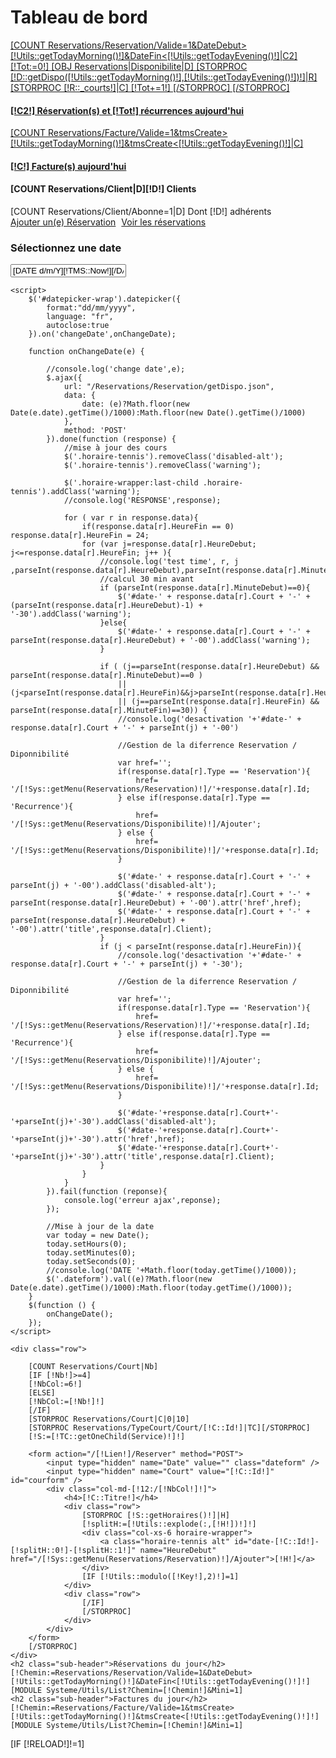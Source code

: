 <div id="reload">
    <h1 class="page-header">Tableau de bord</h1>
          <div class="row placeholders">
            <div class="col-xs-6 col-sm-3 placeholder">
                <a class="btn [IF [!CP!]>0]btn-danger[ELSE]btn-success[/IF] btn-block" href="/[!Sys::getMenu(Reservations/Reservation)!]">
                    <span class="glyphicon glyphicon-globe" aria-hidden="true"></span>
                    [COUNT Reservations/Reservation/Valide=1&DateDebut>[!Utils::getTodayMorning()!]&DateFin<[!Utils::getTodayEvening()!]|C2]
                    [!Tot:=0!]
                    [OBJ Reservations|Disponibilite|D]
                    [STORPROC [!D::getDispo([!Utils::getTodayMorning()!],[!Utils::getTodayEvening()!])!]|R]
                    [STORPROC [!R::_courts!]|C]
                        [!Tot+=1!]
                    [/STORPROC]
                    [/STORPROC]
                    <h4>[!C2!] Réservation(s) et [!Tot!] récurrences aujourd'hui</h4>
                </a>
            </div>
            <div class="col-xs-6 col-sm-3 placeholder">
                <a class="btn btn-block [IF [!OP!]>0]btn-danger[ELSE]btn-info[/IF]" href="/[!Sys::getMenu(Reservations/Facture)!]">
                    <span class="glyphicon glyphicon-hdd" aria-hidden="true"></span>
                    [COUNT Reservations/Facture/Valide=1&tmsCreate>[!Utils::getTodayMorning()!]&tmsCreate<[!Utils::getTodayEvening()!]|C]
                    <h4>[!C!] Facture(s) aujourd'hui</h4>
                </a>
            </div>
            <div class="col-xs-6 col-sm-3 placeholder">
                <div class="btn btn-warning btn-block">
                    <span class="glyphicon glyphicon-link" aria-hidden="true"></span>
                    <h4>[COUNT Reservations/Client|D][!D!] Clients</h4>
                    [COUNT Reservations/Client/Abonne=1|D]
                    <span class="text-muted">Dont [!D!] adhérents</span>
                </div>
            </div>
              <!--
            <div class="col-xs-6 col-sm-3 placeholder">
                <div class="btn btn-danger btn-block">
                    <span class="glyphicon glyphicon-download-alt" aria-hidden="true"></span>
                    <h4>[COUNT Parc/Client/[!ParcClient::Id!]/Host/*/Ftpuser|D][!D!] Compte(s) FTP</h4>
                    <span class="text-muted">Something else</span>
                </div>
            </div>
        -->
          </div>
    <a href="/[!Sys::getMenu(Reservations/Reservation)!]/Ajouter" data-title="Ajouter une réservation" class="btn btn-danger pull-right btn-lg"><span class="glyphicon glyphicon-plus" aria-hidden="true" ></span> Ajouter un(e) Réservation</a>
    <a href="/[!Sys::getMenu(Reservations/Reservation)!]/ResaJournee" data-title="Imprimer les réservations" class="btn btn-info pull-right btn-lg" style="margin:auto 5px;"><span class="glyphicon glyphicon-print" aria-hidden="true"  target="_blank"></span> Voir les réservations</a>
    <div class="clearfix"></div>
    <div class="row">
        <div class="col-md-12">
            <h3>Sélectionnez une date</h3>
            <div id="datepicker-wrap" class="input-group date">
                <input type="text" class="form-control" id="datepicker" value="[DATE d/m/Y][!TMS::Now!][/DATE]"><span class="input-group-addon"><i class="glyphicon glyphicon-th"></i></span>
            </div>
        </div>
    </div>

    <script>
        $('#datepicker-wrap').datepicker({
            format:"dd/mm/yyyy",
            language: "fr",
            autoclose:true
        }).on('changeDate',onChangeDate);

        function onChangeDate(e) {

            //console.log('change date',e);
            $.ajax({
                url: "/Reservations/Reservation/getDispo.json",
                data: {
                    date: (e)?Math.floor(new Date(e.date).getTime()/1000):Math.floor(new Date().getTime()/1000)
                },
                method: 'POST'
            }).done(function (response) {
                //mise à jour des cours
                $('.horaire-tennis').removeClass('disabled-alt');
                $('.horaire-tennis').removeClass('warning');

                $('.horaire-wrapper:last-child .horaire-tennis').addClass('warning');
                //console.log('RESPONSE',response);

                for ( var r in response.data){
                    if(response.data[r].HeureFin == 0) response.data[r].HeureFin = 24;
                    for (var j=response.data[r].HeureDebut; j<=response.data[r].HeureFin; j++ ){
                        //console.log('test time', r, j ,parseInt(response.data[r].HeureDebut),parseInt(response.data[r].MinuteDebut),'FIN',parseInt(response.data[r].HeureFin),parseInt(response.data[r].MinuteFin));
                        //calcul 30 min avant
                        if (parseInt(response.data[r].MinuteDebut)==0){
                            $('#date-' + response.data[r].Court + '-' + (parseInt(response.data[r].HeureDebut)-1) + '-30').addClass('warning');
                        }else{
                            $('#date-' + response.data[r].Court + '-' + parseInt(response.data[r].HeureDebut) + '-00').addClass('warning');
                        }

                        if ( (j==parseInt(response.data[r].HeureDebut) && parseInt(response.data[r].MinuteDebut)==0 )
                            || (j<parseInt(response.data[r].HeureFin)&&j>parseInt(response.data[r].HeureDebut))
                            || (j==parseInt(response.data[r].HeureFin) && parseInt(response.data[r].MinuteFin)==30)) {
                            //console.log('desactivation '+'#date-' + response.data[r].Court + '-' + parseInt(j) + '-00')

                            //Gestion de la diferrence Reservation / Diponnibilité
                            var href='';
                            if(response.data[r].Type == 'Reservation'){
                                href= '/[!Sys::getMenu(Reservations/Reservation)!]/'+response.data[r].Id;
                            } else if(response.data[r].Type == 'Recurrence'){
                                href= '/[!Sys::getMenu(Reservations/Disponibilite)!]/Ajouter';
                            } else {
                                href= '/[!Sys::getMenu(Reservations/Disponibilite)!]/'+response.data[r].Id;
                            }

                            $('#date-' + response.data[r].Court + '-' + parseInt(j) + '-00').addClass('disabled-alt');
                            $('#date-' + response.data[r].Court + '-' + parseInt(response.data[r].HeureDebut) + '-00').attr('href',href);
                            $('#date-' + response.data[r].Court + '-' + parseInt(response.data[r].HeureDebut) + '-00').attr('title',response.data[r].Client);
                        }
                        if (j < parseInt(response.data[r].HeureFin)){
                            //console.log('desactivation '+'#date-' + response.data[r].Court + '-' + parseInt(j) + '-30');

                            //Gestion de la diferrence Reservation / Diponnibilité
                            var href='';
                            if(response.data[r].Type == 'Reservation'){
                                href= '/[!Sys::getMenu(Reservations/Reservation)!]/'+response.data[r].Id;
                            } else if(response.data[r].Type == 'Recurrence'){
                                href= '/[!Sys::getMenu(Reservations/Disponibilite)!]/Ajouter';
                            } else {
                                href= '/[!Sys::getMenu(Reservations/Disponibilite)!]/'+response.data[r].Id;
                            }

                            $('#date-'+response.data[r].Court+'-'+parseInt(j)+'-30').addClass('disabled-alt');
                            $('#date-'+response.data[r].Court+'-'+parseInt(j)+'-30').attr('href',href);
                            $('#date-'+response.data[r].Court+'-'+parseInt(j)+'-30').attr('title',response.data[r].Client);
                        }
                    }
                }
            }).fail(function (reponse){
                console.log('erreur ajax',reponse);
            });

            //Mise à jour de la date
            var today = new Date();
            today.setHours(0);
            today.setMinutes(0);
            today.setSeconds(0);
            //console.log('DATE '+Math.floor(today.getTime()/1000));
            $('.dateform').val((e)?Math.floor(new Date(e.date).getTime()/1000):Math.floor(today.getTime()/1000));
        }
        $(function () {
            onChangeDate();
        });
    </script>

    <div class="row">

        [COUNT Reservations/Court|Nb]
        [IF [!Nb!]>=4]
        [!NbCol:=6!]
        [ELSE]
        [!NbCol:=[!Nb!]!]
        [/IF]
        [STORPROC Reservations/Court|C|0|10]
        [STORPROC Reservations/TypeCourt/Court/[!C::Id!]|TC][/STORPROC]
        [!S:=[!TC::getOneChild(Service)!]!]

        <form action="/[!Lien!]/Reserver" method="POST">
            <input type="hidden" name="Date" value="" class="dateform" />
            <input type="hidden" name="Court" value="[!C::Id!]" id="courform" />
            <div class="col-md-[!12:/[!NbCol!]!]">
                <h4>[!C::Titre!]</h4>
                <div class="row">
                    [STORPROC [!S::getHoraires()!]|H]
                    [!splitH:=[!Utils::explode(:,[!H!])!]!]
                    <div class="col-xs-6 horaire-wrapper">
                        <a class="horaire-tennis alt" id="date-[!C::Id!]-[!splitH::0!]-[!splitH::1!]" name="HeureDebut" href="/[!Sys::getMenu(Reservations/Reservation)!]/Ajouter">[!H!]</a>
                    </div>
                    [IF [!Utils::modulo([!Key!],2)!]=1]
                </div>
                <div class="row">
                    [/IF]
                    [/STORPROC]
                </div>
            </div>
        </form>
        [/STORPROC]
    </div>
    <h2 class="sub-header">Réservations du jour</h2>
    [!Chemin:=Reservations/Reservation/Valide=1&DateDebut>[!Utils::getTodayMorning()!]&DateFin<[!Utils::getTodayEvening()!]!]
    [MODULE Systeme/Utils/List?Chemin=[!Chemin!]&Mini=1]
    <h2 class="sub-header">Factures du jour</h2>
    [!Chemin:=Reservations/Facture/Valide=1&tmsCreate>[!Utils::getTodayMorning()!]&tmsCreate<[!Utils::getTodayEvening()!]!]
    [MODULE Systeme/Utils/List?Chemin=[!Chemin!]&Mini=1]
</div>
[IF [!RELOAD!]!=1]
    <script>

    //auto reload
    //var timeout = setInterval(reloadPage, 20000);
    function reloadPage () {
        //window.location.href = '/[!Query!]';
        $.ajax({
            url: '/Systeme/User/DashBoard.htm?RELOAD=1',
            context: $( '#reload' )
        }).done(function(data) {
            $( '#reload').html(data);
            $( this ).addClass( 'active' );
        });
    }
    </script>
[/IF]